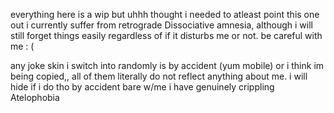 everything here is a wip but uhhh thought i needed to atleast point this one out
i currently suffer from retrograde Dissociative amnesia, although i will still forget things easily regardless of if it disturbs me or not. 
be careful with me : (


any joke skin i switch into randomly is by accident (yum mobile) or i think im being copied,, all of them literally do not reflect anything about me.
i will hide if i do tho by accident bare w/me i have genuinely crippling Atelophobia 
